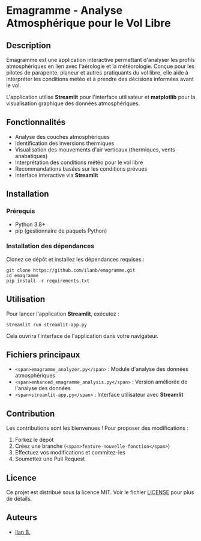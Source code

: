
# Emagramme - Analyse Atmosphérique pour le Vol Libre

## Description

Emagramme est une application interactive permettant d'analyser les profils atmosphériques en lien avec l'aérologie et la météorologie. Conçue pour les pilotes de parapente, planeur et autres pratiquants du vol libre, elle aide à interpréter les conditions météo et à prendre des décisions informées avant le vol.

L'application utilise **Streamlit** pour l'interface utilisateur et **matplotlib** pour la visualisation graphique des données atmosphériques.

## Fonctionnalités

* Analyse des couches atmosphériques
* Identification des inversions thermiques
* Visualisation des mouvements d'air verticaux (thermiques, vents anabatiques)
* Interprétation des conditions météo pour le vol libre
* Recommandations basées sur les conditions prévues
* Interface interactive via **Streamlit**

## Installation

### Prérequis

* Python 3.8+
* pip (gestionnaire de paquets Python)

### Installation des dépendances

Clonez ce dépôt et installez les dépendances requises :

```
git clone https://github.com/ilanb/emagramme.git
cd emagramme
pip install -r requirements.txt
```

## Utilisation

Pour lancer l'application **Streamlit**, exécutez :

```
streamlit run streamlit-app.py
```

Cela ouvrira l'interface de l'application dans votre navigateur.

## Fichiers principaux

* `<span>emagramme_analyzer.py</span>` : Module d'analyse des données atmosphériques
* `<span>enhanced_emagramme_analysis.py</span>` : Version améliorée de l'analyse des données
* `<span>streamlit-app.py</span>` : Interface utilisateur avec **Streamlit**

## Contribution

Les contributions sont les bienvenues ! Pour proposer des modifications :

1. Forkez le dépôt
2. Créez une branche (`<span>feature-nouvelle-fonction</span>`)
3. Effectuez vos modifications et commitez-les
4. Soumettez une Pull Request

## Licence

Ce projet est distribué sous la licence MIT. Voir le fichier [LICENSE]() pour plus de détails.

## Auteurs

* [Ilan B.](https://github.com/ilanb)
